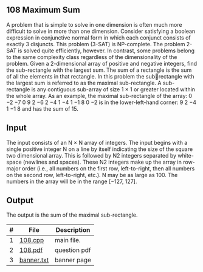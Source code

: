 ## 108 Maximum Sum
A problem that is simple to solve in one dimension is often much more difficult to solve in more than
one dimension. Consider satisfying a boolean expression in conjunctive normal form in which each
conjunct consists of exactly 3 disjuncts. This problem (3-SAT) is NP-complete. The problem 2-SAT
is solved quite efficiently, however. In contrast, some problems belong to the same complexity class
regardless of the dimensionality of the problem.
Given a 2-dimensional array of positive and negative integers, find the sub-rectangle with the largest
sum. The sum of a rectangle is the sum of all the elements in that rectangle. In this problem the subrectangle with the largest sum is referred to as the maximal sub-rectangle.
A sub-rectangle is any contiguous sub-array of size 1 × 1 or greater located within the whole array.
As an example, the maximal sub-rectangle of the array:
0 −2 −7 0
9 2 −6 2 −4 1 −4 1 −1 8 0 −2
is in the lower-left-hand corner:
9 2
−4 1 −1 8
and has the sum of 15.
## Input
The input consists of an N × N array of integers.
The input begins with a single positive integer N on a line by itself indicating the size of the square
two dimensional array. This is followed by N2
integers separated by white-space (newlines and spaces).
These N2
integers make up the array in row-major order (i.e., all numbers on the first row, left-to-right,
then all numbers on the second row, left-to-right, etc.). N may be as large as 100. The numbers in the
array will be in the range [−127, 127].
## Output
The output is the sum of the maximal sub-rectangle.

|   #   | File                       | Description           |
| :---: | -------------------------- | --------------------- |
|   1   | [108.cpp](./P108.cpp) | main file.            |
|   2   | [108.pdf](./108.pdf)   | question pdf          |
|   3   | [banner.txt](./banner.txt) | banner page           |